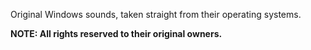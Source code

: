 Original Windows sounds, taken straight from their operating systems.

**NOTE: All rights reserved to their original owners.**
